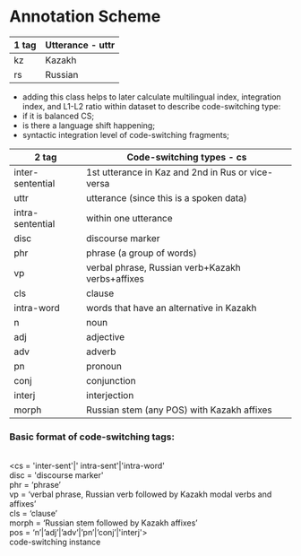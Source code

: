# Annotation Scheme 

| 1 tag   | Utterance - uttr                          |
| ------- | ------------------------------------------- |
| kz     | Kazakh      |
| rs     | Russian        |


- adding this class helps to later calculate multilingual index, integration index, and L1-L2 ratio within dataset to describe code-switching type: 
- if it is balanced CS; 
- is there a language shift happening; 
- syntactic integration level of code-switching fragments;


| 2 tag           | Code-switching types - cs                |
| --------------- | --------------------------------------------------- |
|inter-sentential | 1st utterance in Kaz and 2nd in Rus or vice-versa |
| uttr            | utterance (since this is a spoken data)             |
| intra-sentential | within one utterance |
| disc            | discourse marker                                    |
| phr             | phrase (a group of words)                           |
| vp              | verbal phrase, Russian verb+Kazakh verbs+affixes    |
| cls             | clause                                              |
| intra-word |words that have an alternative in Kazakh |
| n               | noun                                                |
| adj             | adjective                                           |
| adv             | adverb                                              |
| pn              | pronoun                                             |
| conj            | conjunction                                         |
| interj          | interjection                                        |
| morph           | Russian stem (any POS) with Kazakh affixes          |


### Basic format of code-switching tags:

<uttr lang = ‘kaz’|‘rus’> </uttr>  <br />
<cs = 'inter-sent'|' intra-sent'|'intra-word' <br />
disc = 'discourse marker' <br />
phr = ‘phrase’ <br />
vp = ‘verbal phrase, Russian verb followed by Kazakh modal verbs and affixes’ <br />
cls = ‘clause’ <br />
morph = ‘Russian stem followed by Kazakh affixes’ <br />
pos = ‘n’|’adj’|’adv’|’pn’|’conj’|'interj'> <br />
code-switching instance</cs>  


